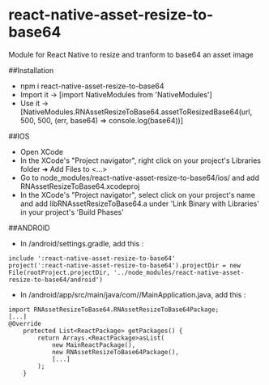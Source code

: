 # react-native-asset-resize-to-base64
Module for React Native to resize and tranform to base64 an asset image

##Installation
- npm i react-native-asset-resize-to-base64
- Import it -> [import NativeModules from 'NativeModules']
- Use it -> [NativeModules.RNAssetResizeToBase64.assetToResizedBase64(url, 500, 500, (err, base64) => console.log(base64))]


##IOS
- Open XCode
- In the XCode's "Project navigator", right click on your project's Libraries folder ➜ Add Files to <...>
- Go to node_modules/react-native-asset-resize-to-base64/ios/ and add RNAssetResizeToBase64.xcodeproj
- In the XCode's "Project navigator", select click on your project's name and add libRNAssetResizeToBase64.a under 'Link Binary with Libraries' in your project's 'Build Phases'

##ANDROID
- In <Your Project>/android/settings.gradle, add this :
```
include ':react-native-asset-resize-to-base64'
project(':react-native-asset-resize-to-base64').projectDir = new File(rootProject.projectDir, '../node_modules/react-native-asset-resize-to-base64/android')
```
- In <Your Project>/android/app/src/main/java/com/<Your Project>/MainApplication.java, add this :
```
import RNAssetResizeToBase64.RNAssetResizeToBase64Package;
[...]
@Override
	protected List<ReactPackage> getPackages() {
		return Arrays.<ReactPackage>asList(
			new MainReactPackage(),
            new RNAssetResizeToBase64Package(),
            [...]
		);
	}
```
